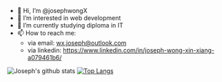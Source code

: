 - 👋 Hi, I’m @josephwongX
- 👀 I’m interested in web development
- 🌱 I’m currently studying diploma in IT <!-- - 💞️ I’m looking to collaborate on ... -->
- 📫 How to reach me: 
    - via email:      wx.joseph@outlook.com
    - via linkedin:   https://www.linkedin.com/in/joseph-wong-xin-xiang-a079461b6/ 

![Joseph's github stats](https://github-readme-stats.vercel.appz/api?username=josephwongX) [![Top Langs](https://github-readme-stats.vercel.app/api/top-langs/?username=josephwongX&layout=compact)](https://github.com/anuraghazra/github-readme-stats)
<!---
josephwongX/josephwongX is a ✨ special ✨ repository because its `README.md` (this file) appears on your GitHub profile.
You can click the Preview link to take a look at your changes.
--->
